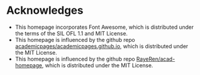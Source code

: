 
# Acknowledges

- This homepage incorporates Font Awesome, which is distributed under the terms of the SIL OFL 1.1 and MIT License.
- This homepage is influenced by the github repo [academicpages/academicpages.github.io](https://github.com/academicpages/academicpages.github.io), which is distributed under the MIT License.
- This homepage is influenced by the github repo [RayeRen/acad-homepage](https://github.com/RayeRen/acad-homepage.github.io), which is distributed under the MIT License.
